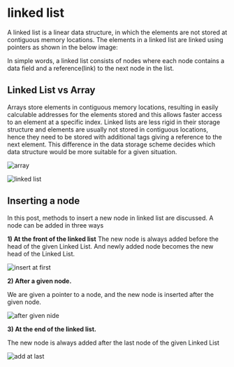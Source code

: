# linked list 

A linked list is a linear data structure, in which the elements are not stored at contiguous memory locations. The elements in a linked list are linked using pointers as shown in the below image:


In simple words, a linked list consists of nodes where each node contains a data field and a reference(link) to the next node in the list.

## Linked List vs Array

Arrays store elements in contiguous memory locations, resulting in easily calculable addresses for the elements stored and this allows faster access to an element at a specific index. Linked lists are less rigid in their storage structure and elements are usually not stored in contiguous locations, hence they need to be stored with additional tags giving a reference to the next element. This difference in the data storage scheme decides which data structure would be more suitable for a given situation. 

![array](https://media.geeksforgeeks.org/wp-content/uploads/Arrays-1.png)

![linked list](https://media.geeksforgeeks.org/wp-content/cdn-uploads/gq/2013/03/Linkedlist.png)

## Inserting a node

In this post, methods to insert a new node in linked list are discussed. A node can be added in three ways 

**1) At the front of the linked list**
The new node is always added before the head of the given Linked List. And newly added node becomes the new head of the Linked List.

![insert at first](https://media.geeksforgeeks.org/wp-content/cdn-uploads/gq/2013/03/Linkedlist_insert_at_start.png)

**2) After a given node.**

We are given a pointer to a node, and the new node is inserted after the given node.

![after given nide](https://media.geeksforgeeks.org/wp-content/cdn-uploads/gq/2013/03/Linkedlist_insert_middle.png)


**3) At the end of the linked list.**

The new node is always added after the last node of the given Linked List

![add at last](https://media.geeksforgeeks.org/wp-content/cdn-uploads/gq/2013/03/Linkedlist_insert_last.png)


